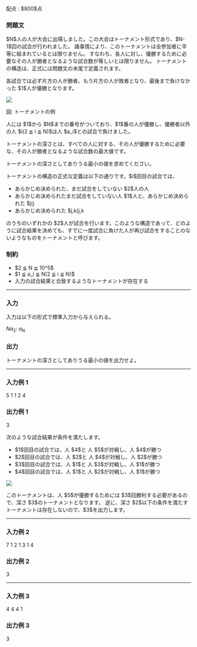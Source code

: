 
<div>

<span>

<span>

<p>
配点 : $800$点
</p>

<div>

<section>

### **問題文**

<p>
$N$人の人が大会に出場しました。この大会はトーナメント形式であり、$N-1$回の試合が行われました。
諸事情により、このトーナメントは全参加者に平等に組まれているとは限りません。
すなわち、各人に対し、優勝するために必要なその人が勝者となるような試合数が等しいとは限りません。
トーナメントの構造は、正式には問題文の末尾で定義されます。
</p>

<p>
各試合では必ず片方の人が勝者、もう片方の人が敗者となり、最後まで負けなかった $1$人が優勝となります。
</p>

<div>

<img src="https://atcoder.jp/img/agc009/783f7be9c88350e31963edba8a958879.png">

</img>

<p>
図: トーナメントの例
</p>

</div>

<p>
人には $1$から $N$までの番号がついており、$1$番の人が優勝し、優勝者以外の人 $i(2 ≦ i ≦ N)$は人 $a_i$との試合で負けました。
</p>

<p>
トーナメントの深さとは、すべての人に対する、その人が優勝するために必要な、その人が勝者となるような試合数の最大値です。
</p>

<p>
トーナメントの深さとしてありうる最小の値を求めてください。
</p>

<p>
トーナメントの構造の正式な定義は以下の通りです。$i$回目の試合では、
</p>

<ul>

<li>
あらかじめ決められた、まだ試合をしていない $2$人の人
</li>

<li>
あらかじめ決められたまだ試合をしていない人 $1$人と、あらかじめ決められた $j(j<i)$に対する、$j$回目の試合の勝者
</li>

<li>
あらかじめ決められた $j,k(j,k<i, j ≠ k)$に対する、$j$回目の試合の勝者と $k$回目の試合の勝者
</li>

</ul>

<p>
のうちのいずれかの $2$人が試合を行います。このような構造であって、どのように試合結果を決めても、すでに一度試合に負けた人が再び試合をすることのないようなものをトーナメントと呼びます。
</p>

</section>

</div>

<div>

<section>

### **制約**

<ul>

<li>
$2 ≦ N ≦ 10^5$
</li>

<li>
$1 ≦ a_i ≦ N(2 ≦ i ≦ N)$
</li>

<li>
入力の試合結果と合致するようなトーナメントが存在する
</li>

</ul>

</section>

</div>

---

<div>

<div>

<section>

### **入力**

<p>
入力は以下の形式で標準入力から与えられる。
</p>

<div>

$N$$a_2$:
$a_N$
</div>

</section>

</div>

<div>

<section>

### **出力**

<p>
トーナメントの深さとしてありうる最小の値を出力せよ。
</p>

</section>

</div>

</div>

---

<div>

<section>

### **入力例 1**

<div>

5
1
1
2
4

</div>

</section>

</div>

<div>

<section>

### **出力例 1**

<div>

3

</div>

<p>
次のような試合結果が条件を満たします。
</p>

<ul>

<li>
$1$回目の試合では、人 $4$と 人 $5$が対戦し、人 $4$が勝つ
</li>

<li>
$2$回目の試合では、人 $2$と 人 $4$が対戦し、人 $2$が勝つ
</li>

<li>
$3$回目の試合では、人 $1$と 人 $3$が対戦し、人 $1$が勝つ
</li>

<li>
$4$回目の試合では、人 $1$と 人 $2$が対戦し、人 $1$が勝つ
</li>

</ul>

<div>

<img src="https://atcoder.jp/img/agc009/783f7be9c88350e31963edba8a958879.png">

</img>

</div>

<p>
このトーナメントは、人 $5$が優勝するためには $3$回勝利する必要があるので、深さ $3$のトーナメントとなります。
逆に、深さ $2$以下の条件を満たすトーナメントは存在しないので、$3$を出力します。
</p>

</section>

</div>

---

<div>

<section>

### **入力例 2**

<div>

7
1
2
1
3
1
4

</div>

</section>

</div>

<div>

<section>

### **出力例 2**

<div>

3

</div>

</section>

</div>

---

<div>

<section>

### **入力例 3**

<div>

4
4
4
1

</div>

</section>

</div>

<div>

<section>

### **出力例 3**

<div>

3

</div>

</section>

</div>

</span>

</span>

</div>
